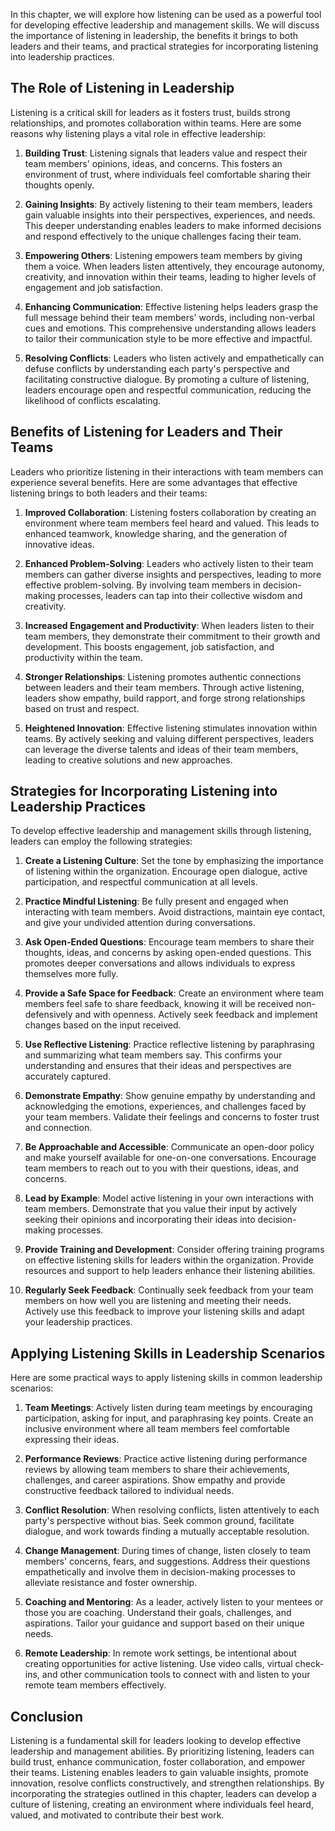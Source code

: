 
In this chapter, we will explore how listening can be used as a powerful tool for developing effective leadership and management skills. We will discuss the importance of listening in leadership, the benefits it brings to both leaders and their teams, and practical strategies for incorporating listening into leadership practices.

## The Role of Listening in Leadership

Listening is a critical skill for leaders as it fosters trust, builds strong relationships, and promotes collaboration within teams. Here are some reasons why listening plays a vital role in effective leadership:

1. **Building Trust**: Listening signals that leaders value and respect their team members' opinions, ideas, and concerns. This fosters an environment of trust, where individuals feel comfortable sharing their thoughts openly.
    
2. **Gaining Insights**: By actively listening to their team members, leaders gain valuable insights into their perspectives, experiences, and needs. This deeper understanding enables leaders to make informed decisions and respond effectively to the unique challenges facing their team.
    
3. **Empowering Others**: Listening empowers team members by giving them a voice. When leaders listen attentively, they encourage autonomy, creativity, and innovation within their teams, leading to higher levels of engagement and job satisfaction.
    
4. **Enhancing Communication**: Effective listening helps leaders grasp the full message behind their team members' words, including non-verbal cues and emotions. This comprehensive understanding allows leaders to tailor their communication style to be more effective and impactful.
    
5. **Resolving Conflicts**: Leaders who listen actively and empathetically can defuse conflicts by understanding each party's perspective and facilitating constructive dialogue. By promoting a culture of listening, leaders encourage open and respectful communication, reducing the likelihood of conflicts escalating.
    

## Benefits of Listening for Leaders and Their Teams

Leaders who prioritize listening in their interactions with team members can experience several benefits. Here are some advantages that effective listening brings to both leaders and their teams:

1. **Improved Collaboration**: Listening fosters collaboration by creating an environment where team members feel heard and valued. This leads to enhanced teamwork, knowledge sharing, and the generation of innovative ideas.
    
2. **Enhanced Problem-Solving**: Leaders who actively listen to their team members can gather diverse insights and perspectives, leading to more effective problem-solving. By involving team members in decision-making processes, leaders can tap into their collective wisdom and creativity.
    
3. **Increased Engagement and Productivity**: When leaders listen to their team members, they demonstrate their commitment to their growth and development. This boosts engagement, job satisfaction, and productivity within the team.
    
4. **Stronger Relationships**: Listening promotes authentic connections between leaders and their team members. Through active listening, leaders show empathy, build rapport, and forge strong relationships based on trust and respect.
    
5. **Heightened Innovation**: Effective listening stimulates innovation within teams. By actively seeking and valuing different perspectives, leaders can leverage the diverse talents and ideas of their team members, leading to creative solutions and new approaches.
    

## Strategies for Incorporating Listening into Leadership Practices

To develop effective leadership and management skills through listening, leaders can employ the following strategies:

1. **Create a Listening Culture**: Set the tone by emphasizing the importance of listening within the organization. Encourage open dialogue, active participation, and respectful communication at all levels.
    
2. **Practice Mindful Listening**: Be fully present and engaged when interacting with team members. Avoid distractions, maintain eye contact, and give your undivided attention during conversations.
    
3. **Ask Open-Ended Questions**: Encourage team members to share their thoughts, ideas, and concerns by asking open-ended questions. This promotes deeper conversations and allows individuals to express themselves more fully.
    
4. **Provide a Safe Space for Feedback**: Create an environment where team members feel safe to share feedback, knowing it will be received non-defensively and with openness. Actively seek feedback and implement changes based on the input received.
    
5. **Use Reflective Listening**: Practice reflective listening by paraphrasing and summarizing what team members say. This confirms your understanding and ensures that their ideas and perspectives are accurately captured.
    
6. **Demonstrate Empathy**: Show genuine empathy by understanding and acknowledging the emotions, experiences, and challenges faced by your team members. Validate their feelings and concerns to foster trust and connection.
    
7. **Be Approachable and Accessible**: Communicate an open-door policy and make yourself available for one-on-one conversations. Encourage team members to reach out to you with their questions, ideas, and concerns.
    
8. **Lead by Example**: Model active listening in your own interactions with team members. Demonstrate that you value their input by actively seeking their opinions and incorporating their ideas into decision-making processes.
    
9. **Provide Training and Development**: Consider offering training programs on effective listening skills for leaders within the organization. Provide resources and support to help leaders enhance their listening abilities.
    
10. **Regularly Seek Feedback**: Continually seek feedback from your team members on how well you are listening and meeting their needs. Actively use this feedback to improve your listening skills and adapt your leadership practices.
    

## Applying Listening Skills in Leadership Scenarios

Here are some practical ways to apply listening skills in common leadership scenarios:

1. **Team Meetings**: Actively listen during team meetings by encouraging participation, asking for input, and paraphrasing key points. Create an inclusive environment where all team members feel comfortable expressing their ideas.
    
2. **Performance Reviews**: Practice active listening during performance reviews by allowing team members to share their achievements, challenges, and career aspirations. Show empathy and provide constructive feedback tailored to individual needs.
    
3. **Conflict Resolution**: When resolving conflicts, listen attentively to each party's perspective without bias. Seek common ground, facilitate dialogue, and work towards finding a mutually acceptable resolution.
    
4. **Change Management**: During times of change, listen closely to team members' concerns, fears, and suggestions. Address their questions empathetically and involve them in decision-making processes to alleviate resistance and foster ownership.
    
5. **Coaching and Mentoring**: As a leader, actively listen to your mentees or those you are coaching. Understand their goals, challenges, and aspirations. Tailor your guidance and support based on their unique needs.
    
6. **Remote Leadership**: In remote work settings, be intentional about creating opportunities for active listening. Use video calls, virtual check-ins, and other communication tools to connect with and listen to your remote team members effectively.
    

## Conclusion

Listening is a fundamental skill for leaders looking to develop effective leadership and management abilities. By prioritizing listening, leaders can build trust, enhance communication, foster collaboration, and empower their teams. Listening enables leaders to gain valuable insights, promote innovation, resolve conflicts constructively, and strengthen relationships. By incorporating the strategies outlined in this chapter, leaders can develop a culture of listening, creating an environment where individuals feel heard, valued, and motivated to contribute their best work.
